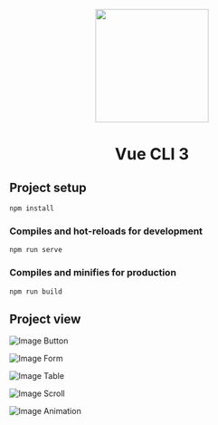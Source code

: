 <p align="center">
    <img width="200" src="https://raw.githubusercontent.com/lihaomu/leo/master/src/assets/logo.png">
</p>
<h1 align="center">Vue CLI 3</h1>

## Project setup
```
npm install
```

### Compiles and hot-reloads for development
```
npm run serve
```

### Compiles and minifies for production
```
npm run build
```

## Project view
![Image Button](https://raw.githubusercontent.com/lihaomu/src/master/leo-btn.png)

![Image Form](https://raw.githubusercontent.com/lihaomu/src/master/leo-form.png)

![Image Table](https://raw.githubusercontent.com/lihaomu/src/master/leo-table.png)

![Image Scroll](https://raw.githubusercontent.com/lihaomu/src/master/leo-scroll.png)

![Image Animation](https://raw.githubusercontent.com/lihaomu/src/master/leo-animation.png)

